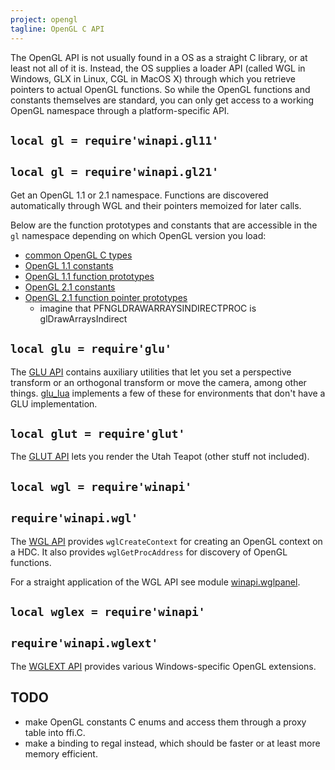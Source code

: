 ```yaml
---
project: opengl
tagline: OpenGL C API
---
```


The OpenGL API is not usually found in a OS as a straight C library, or at least not all of it is.
Instead, the OS supplies a loader API (called WGL in Windows, GLX in Linux, CGL in MacOS X) through
which you retrieve pointers to actual OpenGL functions. So while the OpenGL functions and constants
themselves are standard, you can only get access to a working OpenGL namespace through a
platform-specific API.

## `local gl = require'winapi.gl11'`
## `local gl = require'winapi.gl21'`

Get an OpenGL 1.1 or 2.1 namespace. Functions are discovered automatically through WGL and their
pointers memoized for later calls.

Below are the function prototypes and constants that are accessible in the `gl` namespace depending on
which OpenGL version you load:

  * [common OpenGL C types][gl_types]
  * [OpenGL 1.1 constants][gl_consts11]
  * [OpenGL 1.1 function prototypes][gl_funcs11]
  * [OpenGL 2.1 constants][gl_consts21]
  * [OpenGL 2.1 function pointer prototypes][gl_funcs21]
    * imagine that PFNGLDRAWARRAYSINDIRECTPROC is glDrawArraysIndirect

## `local glu = require'glu'`

The [GLU API](/opengl/glu_h.lua) contains auxiliary utilities that let you set a perspective transform
or an orthogonal transform or move the camera, among other things. [glu_lua] implements a few of these
for environments that don't have a GLU implementation.

## `local glut = require'glut'`

The [GLUT API] lets you render the Utah Teapot (other stuff not included).

## `local wgl = require'winapi'`
## `require'winapi.wgl'`

The [WGL API][winapi.wgl] provides `wglCreateContext` for creating an OpenGL context on a HDC.
It also provides `wglGetProcAddress` for discovery of OpenGL functions.

For a straight application of the WGL API see module [winapi.wglpanel].

## `local wglex = require'winapi'`
## `require'winapi.wglext'`

The [WGLEXT API][winapi.wglext] provides various Windows-specific OpenGL extensions.

## TODO

  * make OpenGL constants C enums and access them through a proxy table into ffi.C.
  * make a binding to regal instead, which should be faster or at least more memory efficient.


[gl_types]:     https://github.com/luapower/opengl/blob/master/gl_types.lua
[gl_consts11]:  https://github.com/luapower/opengl/blob/master/gl_consts11.lua
[gl_funcs11]:   https://github.com/luapower/opengl/blob/master/gl_funcs11.lua
[gl_consts21]:  https://github.com/luapower/opengl/blob/master/gl_consts21.lua
[gl_funcs21]:   https://github.com/luapower/opengl/blob/master/gl_funcs21.lua
[glut api]:     https://github.com/luapower/opengl/blob/master/glut.lua
[glu_lua]:      https://github.com/luapower/opengl/blob/master/glu_lua.lua

[winapi.wgl]:       https://github.com/luapower/winapi/blob/master/winapi/wgl.lua
[winapi.wglext]:    https://github.com/luapower/winapi/blob/master/winapi/wglext.lua
[winapi.wglpanel]:  https://github.com/luapower/winapi/blob/master/winapi/wglpanel.lua

